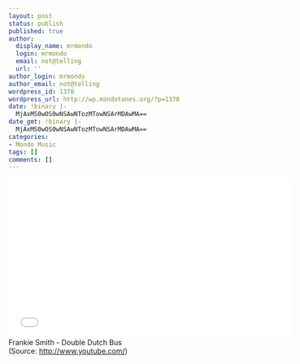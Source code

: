 ```yaml
---
layout: post
status: publish
published: true
author:
  display_name: mrmondo
  login: mrmondo
  email: not@telling
  url: ''
author_login: mrmondo
author_email: not@telling
wordpress_id: 1378
wordpress_url: http://wp.mondotunes.org/?p=1378
date: !binary |-
  MjAxMS0wOS0wNSAwNTozMTowNSArMDAwMA==
date_gmt: !binary |-
  MjAxMS0wOS0wNSAwNTozMTowNSArMDAwMA==
categories:
- Mondo Music
tags: []
comments: []
---
```

<iframe width="560" height="315" src="//www.youtube.com/embed/fK9hK82r-AM" frameborder="0"> </iframe>
Frankie Smith - Double Dutch Bus
<div class="attribution">(<span>Source:</span> <a href="http://www.youtube.com/">http://www.youtube.com/</a>)</div>
